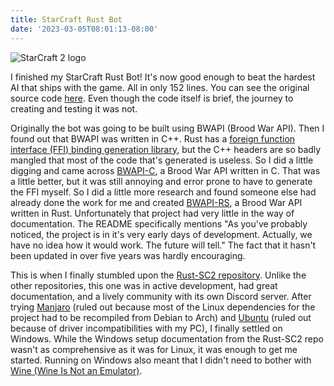 ```yaml
---
title: StarCraft Rust Bot
date: '2023-03-05T08:01:13-08:00'
---
```

![StarCraft 2 logo](/img/blog/sc2.jpg)

I finished my StarCraft Rust Bot!  It's now good enough to beat the hardest AI that ships with the game. All in only 152 lines. You can see the original source code [here](https://github.com/jamesjmtaylor/rust/tree/main/sc2_bot).  Even though the code itself is brief, the journey to creating and testing it was not.

Originally the bot was going to be built using BWAPI (Brood War API).  Then I found out that BWAPI was written in C++.  Rust has a [foreign function interface (FFI) binding generation library](https://github.com/rust-lang/rust-bindgen), but the C++ headers are so badly mangled that most of the code that's generated is useless. So I did a little digging and came across [BWAPI-C](https://github.com/RnDome/bwapi-c), a Brood War API written in C.  That was a little better, but it was still annoying and error prone to have to generate the FFI myself.  So I did a little more research and found someone else had already done the work for me and created [BWAPI-RS](https://github.com/RnDome/bwapi-rs), a Brood War API written in Rust.  Unfortunately that project had very little in the way of documentation.  The README specifically mentions "As you've probably noticed, the project is in it's very early days of development. Actually, we have no idea how it would work. The future will tell."  The fact that it hasn't been updated in over five years was hardly encouraging.  

This is when I finally stumbled upon the [Rust-SC2 repository](https://github.com/UltraMachine/rust-sc2).  Unlike the other repositories, this one was in active development, had great documentation, and a lively community with its own Discord server.  After trying [Manjaro](https://manjaro.org/) (ruled out because most of the Linux dependencies for the project had to be recompiled from Debian to Arch) and [Ubuntu](https://ubuntu.com/) (ruled out because of driver incompatibilities with my PC), I finally settled on Windows.  While the Windows setup documentation from the Rust-SC2 repo wasn't as comprehensive as it was for Linux, it was enough to get me started.  Running on Windows also meant that I didn't need to bother with [Wine (Wine Is Not an Emulator)](https://www.winehq.org/).
